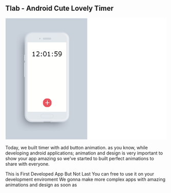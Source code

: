 ## Tlab - Android Cute Lovely Timer
![Overview](./sources/Tlab_timer_overview.png)

Today, we built timer with add button animation.
as you know, while developing android applications; animation and design is very important to show your app amazing so we've started to built perfect animations to  share with everyone.

This is First Developed App But Not Last 
You can free to use it on your development enviroment
We gonna make more complex apps with amazing animations and design  as soon as







